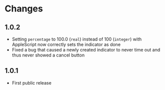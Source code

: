 # Changes

## 1.0.2

- Setting `percentage` to 100.0 (`real`) instead of 100 (`integer`) with AppleScript now correctly sets the indicator as done
- Fixed a bug that caused a newly created indicator to never time out and thus never showed a cancel button

## 1.0.1

- First public release
